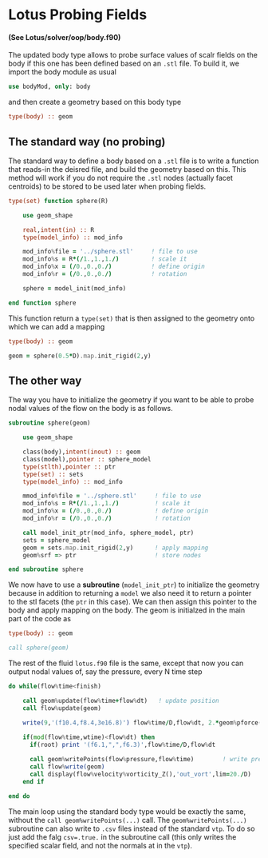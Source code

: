 # Lotus Probing Fields

#### (See Lotus/solver/oop/body.f90)

The updated body type allows to probe surface values of scalr fields on the body if this one has been defined based on an `.stl` file. To build it, we import the body module as usual

```fortran
use bodyMod, only: body
```
and then create a geometry based on this body type

```fortran
type(body) :: geom
```

## The standard way (no probing)

The standard way to define a body based on a `.stl` file is to write a function that reads-in the deisred file, and build the geometry based on this. This method will work if you do not require the `.stl` nodes (actually facet centroids) to be stored to be used later when probing fields.
```fortran
type(set) function sphere(R)

    use geom_shape

    real,intent(in) :: R
    type(model_info) :: mod_info

    mod_info%file = '../sphere.stl'     ! file to use
    mod_info%s = R*(/1.,1.,1./)         ! scale it
    mod_info%x = (/0.,0.,0./)           ! define origin
    mod_info%r = (/0.,0.,0./)           ! rotation

    sphere = model_init(mod_info)

end function sphere
```
This function return a `type(set)` that is then assigned to the geometry onto which we can add a mapping
```fortran
type(body) :: geom

geom = sphere(0.5*D).map.init_rigid(2,y)
```

## The other way
The way you have to initialize the geometry if you want to be able to probe nodal values of the flow on the body is as follows.
```fortran
subroutine sphere(geom)

    use geom_shape

    class(body),intent(inout) :: geom
    class(model),pointer :: sphere_model
    type(stlth),pointer :: ptr
    type(set) :: sets
    type(model_info) :: mod_info

    mmod_info%file = '../sphere.stl'     ! file to use
    mod_info%s = R*(/1.,1.,1./)          ! scale it
    mod_info%x = (/0.,0.,0./)            ! define origin
    mod_info%r = (/0.,0.,0./)            ! rotation

    call model_init_ptr(mod_info, sphere_model, ptr)
    sets = sphere_model
    geom = sets.map.init_rigid(2,y)      ! apply mapping
    geom%srf => ptr                      ! store nodes

end subroutine sphere
```
We now have to use a __subroutine__ (`model_init_ptr`) to initialize the geometry because in addition to returning a `model` we also need it to return a pointer to the stl facets (the `ptr` in this case). We can then assign this pointer to the body and apply mapping on the body. The geom is initialzed in the main part of the code as
```fortran
type(body) :: geom

call sphere(geom)
```

The rest of the fluid `lotus.f90` file is the same, except that now you can output nodal values of, say the pressure, every N time step
```fortran
do while(flow%time<finish)

    call geom%update(flow%time+flow%dt)   ! update position
    call flow%update(geom)

    write(9,'(f10.4,f8.4,3e16.8)') flow%time/D,flow%dt, 2.*geom%pforce(flow%pressure)/(pi*D**2/4.)
    
    if(mod(flow%time,wtime)<flow%dt) then
      if(root) print '(f6.1,",",f6.3)',flow%time/D,flow%dt

      call geom%writePoints(flow%pressure,flow%time)        ! write pressure point to "surf.vtp"
      call flow%write(geom)
      call display(flow%velocity%vorticity_Z(),'out_vort',lim=20./D)
    end if

end do
```
The main loop using the standard body type would be exactly the same, without the `call geom%writePoints(...)` call. The `geom%writePoints(...)` subroutine can also write to `.csv` files instead of the standard `vtp`. To do so just add the falg `csv=.true.` in the subroutine call (this only writes the specified scalar field, and not the normals at in the `vtp`). 
